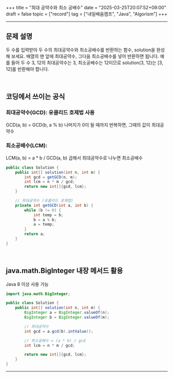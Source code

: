 +++
title = "최대 공약수와 최소 공배수"
date = "2025-03-25T20:07:52+09:00"
draft = false
topic = ["record"]
tag = ["내일배움캠프", "Java", "Algorism"]
+++

---

## 문제 설명
두 수를 입력받아 두 수의 최대공약수와 최소공배수를 반환하는 함수, solution을 완성해 보세요. 배열의 맨 앞에 최대공약수, 그다음 최소공배수를 넣어 반환하면 됩니다. 예를 들어 두 수 3, 12의 최대공약수는 3, 최소공배수는 12이므로 solution(3, 12)는 [3, 12]를 반환해야 합니다.

<br>

## 코딩에서 쓰이는 공식
### 최대공약수(GCD): 유클리드 호제법 사용
GCD(a, b) = GCD(b, a % b)
나머지가 0이 될 때까지 반복하면, 그때의 값이 최대공약수

### 최소공배수(LCM):
LCM(a, b) = a * b / GCD(a, b)
곱해서 최대공약수로 나누면 최소공배수

```java
public class Solution {
    public int[] solution(int n, int m) {
        int gcd = getGCD(n, m);
        int lcm = n * m / gcd;
        return new int[]{gcd, lcm};
    }

    // 최대공약수 (유클리드 호제법)
    private int getGCD(int a, int b) {
        while (b != 0) {
            int temp = b;
            b = a % b;
            a = temp;
        }
        return a;
    }
}
```

<br>

## java.math.BigInteger 내장 메서드 활용
Java 8 이상 사용 가능

```java
import java.math.BigInteger;

public class Solution {
    public int[] solution(int n, int m) {
        BigInteger a = BigInteger.valueOf(n);
        BigInteger b = BigInteger.valueOf(m);

        // 최대공약수
        int gcd = a.gcd(b).intValue();

        // 최소공배수 = (a * b) / gcd
        int lcm = n * m / gcd;

        return new int[]{gcd, lcm};
    }
}
```

---